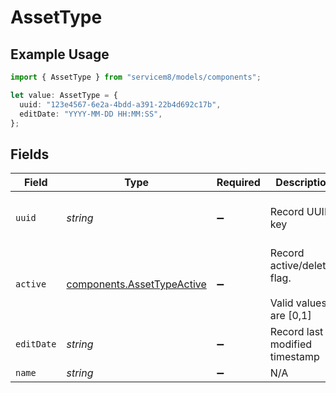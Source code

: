 # AssetType

## Example Usage

```typescript
import { AssetType } from "servicem8/models/components";

let value: AssetType = {
  uuid: "123e4567-6e2a-4bdd-a391-22b4d692c17b",
  editDate: "YYYY-MM-DD HH:MM:SS",
};
```

## Fields

| Field                                                                    | Type                                                                     | Required                                                                 | Description                                                              | Example                                                                  |
| ------------------------------------------------------------------------ | ------------------------------------------------------------------------ | ------------------------------------------------------------------------ | ------------------------------------------------------------------------ | ------------------------------------------------------------------------ |
| `uuid`                                                                   | *string*                                                                 | :heavy_minus_sign:                                                       | Record UUID key                                                          | 123e4567-6e2a-4bdd-a391-22b4d692c17b                                     |
| `active`                                                                 | [components.AssetTypeActive](../../models/components/assettypeactive.md) | :heavy_minus_sign:                                                       | Record active/deleted flag. <br/><br/>Valid values are [0,1]             |                                                                          |
| `editDate`                                                               | *string*                                                                 | :heavy_minus_sign:                                                       | Record last modified timestamp                                           | YYYY-MM-DD HH:MM:SS                                                      |
| `name`                                                                   | *string*                                                                 | :heavy_minus_sign:                                                       | N/A                                                                      |                                                                          |